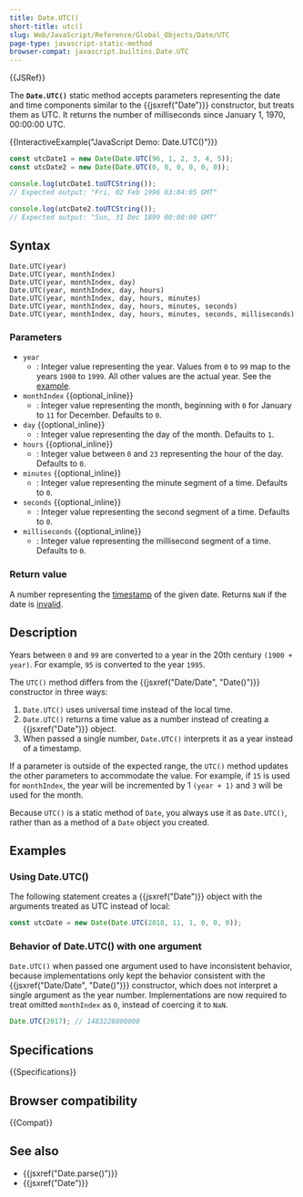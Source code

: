 ```yaml
---
title: Date.UTC()
short-title: utc()
slug: Web/JavaScript/Reference/Global_Objects/Date/UTC
page-type: javascript-static-method
browser-compat: javascript.builtins.Date.UTC
---
```


{{JSRef}}

The **`Date.UTC()`** static method accepts parameters representing the date and time components similar to the {{jsxref("Date")}} constructor, but treats them as UTC. It returns the number of milliseconds since January 1, 1970, 00:00:00 UTC.

{{InteractiveExample("JavaScript Demo: Date.UTC()")}}

```js interactive-example
const utcDate1 = new Date(Date.UTC(96, 1, 2, 3, 4, 5));
const utcDate2 = new Date(Date.UTC(0, 0, 0, 0, 0, 0));

console.log(utcDate1.toUTCString());
// Expected output: "Fri, 02 Feb 1996 03:04:05 GMT"

console.log(utcDate2.toUTCString());
// Expected output: "Sun, 31 Dec 1899 00:00:00 GMT"
```

## Syntax

```js-nolint
Date.UTC(year)
Date.UTC(year, monthIndex)
Date.UTC(year, monthIndex, day)
Date.UTC(year, monthIndex, day, hours)
Date.UTC(year, monthIndex, day, hours, minutes)
Date.UTC(year, monthIndex, day, hours, minutes, seconds)
Date.UTC(year, monthIndex, day, hours, minutes, seconds, milliseconds)
```

### Parameters

- `year`
  - : Integer value representing the year. Values from `0` to `99` map to the years `1900` to `1999`. All other values are the actual year. See the [example](/en-US/docs/Web/JavaScript/Reference/Global_Objects/Date#interpretation_of_two-digit_years).
- `monthIndex` {{optional_inline}}
  - : Integer value representing the month, beginning with `0` for January to `11` for December. Defaults to `0`.
- `day` {{optional_inline}}
  - : Integer value representing the day of the month. Defaults to `1`.
- `hours` {{optional_inline}}
  - : Integer value between `0` and `23` representing the hour of the day. Defaults to `0`.
- `minutes` {{optional_inline}}
  - : Integer value representing the minute segment of a time. Defaults to `0`.
- `seconds` {{optional_inline}}
  - : Integer value representing the second segment of a time. Defaults to `0`.
- `milliseconds` {{optional_inline}}
  - : Integer value representing the millisecond segment of a time. Defaults to `0`.

### Return value

A number representing the [timestamp](/en-US/docs/Web/JavaScript/Reference/Global_Objects/Date#the_epoch_timestamps_and_invalid_date) of the given date. Returns `NaN` if the date is [invalid](/en-US/docs/Web/JavaScript/Reference/Global_Objects/Date#the_epoch_timestamps_and_invalid_date).

## Description

Years between `0` and `99` are converted to a year in the 20th century `(1900 + year)`. For example, `95` is converted to the year `1995`.

The `UTC()` method differs from the {{jsxref("Date/Date", "Date()")}} constructor in three ways:

1. `Date.UTC()` uses universal time instead of the local time.
2. `Date.UTC()` returns a time value as a number instead of creating a {{jsxref("Date")}} object.
3. When passed a single number, `Date.UTC()` interprets it as a year instead of a timestamp.

If a parameter is outside of the expected range, the `UTC()` method updates the other parameters to accommodate the value. For example, if `15` is used for `monthIndex`, the year will be incremented by 1 `(year + 1)` and `3` will be used for the month.

Because `UTC()` is a static method of `Date`, you always use it as `Date.UTC()`, rather than as a method of a `Date` object you created.

## Examples

### Using Date.UTC()

The following statement creates a {{jsxref("Date")}} object with the arguments treated as UTC instead of local:

```js
const utcDate = new Date(Date.UTC(2018, 11, 1, 0, 0, 0));
```

### Behavior of Date.UTC() with one argument

`Date.UTC()` when passed one argument used to have inconsistent behavior, because implementations only kept the behavior consistent with the {{jsxref("Date/Date", "Date()")}} constructor, which does not interpret a single argument as the year number. Implementations are now required to treat omitted `monthIndex` as `0`, instead of coercing it to `NaN`.

```js
Date.UTC(2017); // 1483228800000
```

## Specifications

{{Specifications}}

## Browser compatibility

{{Compat}}

## See also

- {{jsxref("Date.parse()")}}
- {{jsxref("Date")}}
